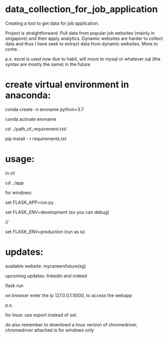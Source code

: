 # data_collection_for_job_application
Creating a tool to get data for job application.

Project is straightforward. Pull data from popular job websites (mainly in singapore) and then apply analytics. Dynamic websites are harder to collect data and thus
I have seek to extract data from dynamic websites. More to come.

p.s. excel is used now due to habit, will move to mysql or whatever sql (the syntax are mostly the same) in the future


# create virtual environment in anaconda:

conda create -n envname python=3.7

conda activate envname

cd ../path_of_requirement.txt/

pip install - r requirements.txt

# usage:

in cli

cd ../app

for windows:

set FLASK_APP=run.py

set FLASK_ENV=development (so you can debug)

//

set FLASK_ENV=production (run as is)

# updates:

available website: mycareersfuture(sg)

upcoming updates: linkedin and indeed

flask run

on browser enter the ip 127.0.0.1:5000, to access the webapp

p.s.

for linux:
use export instead of set.

do also remember to downlowd a linux version of chromedriver, chromedriver attached is for windows only

